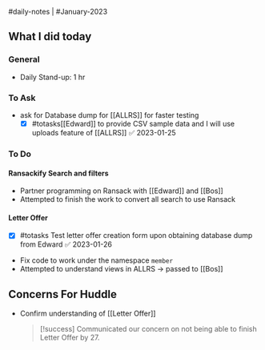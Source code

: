 #daily-notes | #January-2023

## What I did today


### General

- Daily Stand-up: 1 hr

### To Ask

- ask for Database dump for [[ALLRS]] for faster testing
	- [x] #totasks[[Edward]] to provide CSV sample data and I will use uploads feature of [[ALLRS]] ✅ 2023-01-25

### To Do

#### Ransackify Search and filters
- Partner programming on Ransack with [[Edward]] and [[Bos]]
- Attempted to finish the work to convert all search to use Ransack

#### Letter Offer

- [x] #totasks Test letter offer creation form upon obtaining database dump from Edward ✅ 2023-01-26
- Fix code to work under the namespace `member`
- Attempted to understand views in ALLRS → passed to [[Bos]]


## Concerns For Huddle

- Confirm understanding of [[Letter Offer]]
	> [!success] Communicated our concern on not being able to finish Letter Offer by 27.
